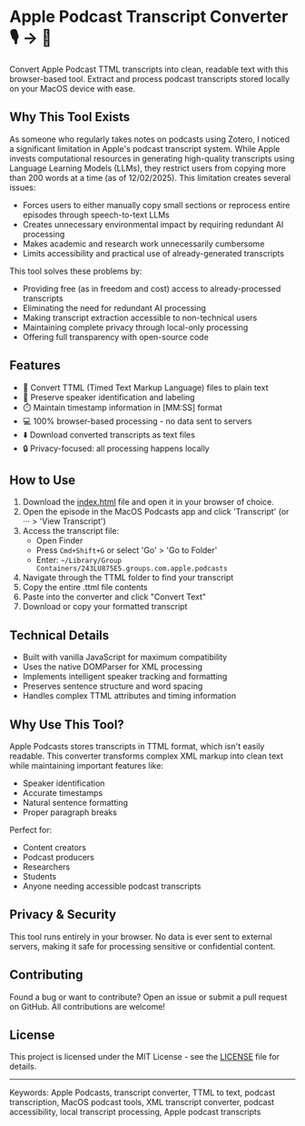 # Apple Podcast Transcript Converter 🎙️ → 📝

Convert Apple Podcast TTML transcripts into clean, readable text with this browser-based tool. Extract and process podcast transcripts stored locally on your MacOS device with ease.

## Why This Tool Exists

As someone who regularly takes notes on podcasts using Zotero, I noticed a significant limitation in Apple's podcast transcript system. While Apple invests computational resources in generating high-quality transcripts using Language Learning Models (LLMs), they restrict users from copying more than 200 words at a time (as of 12/02/2025). This limitation creates several issues:

- Forces users to either manually copy small sections or reprocess entire episodes through speech-to-text LLMs
- Creates unnecessary environmental impact by requiring redundant AI processing
- Makes academic and research work unnecessarily cumbersome
- Limits accessibility and practical use of already-generated transcripts

This tool solves these problems by:

- Providing free (as in freedom and cost) access to already-processed transcripts
- Eliminating the need for redundant AI processing
- Making transcript extraction accessible to non-technical users
- Maintaining complete privacy through local-only processing
- Offering full transparency with open-source code

## Features

- 🔄 Convert TTML (Timed Text Markup Language) files to plain text
- 👥 Preserve speaker identification and labeling
- ⏱️ Maintain timestamp information in [MM:SS] format
- 💻 100% browser-based processing - no data sent to servers
- ⬇️ Download converted transcripts as text files
- 🔒 Privacy-focused: all processing happens locally

## How to Use

1. Download the [index.html](https://github.com/Rosoe/Apple-Transcripts-to-Text/blob/main/index.html) file and open it in your browser of choice.
2. Open the episode in the MacOS Podcasts app and click 'Transcript' (or ··· > 'View Transcript')
3. Access the transcript file:
   - Open Finder
   - Press `Cmd+Shift+G` or select 'Go' > 'Go to Folder'
   - Enter: `~/Library/Group Containers/243LU875E5.groups.com.apple.podcasts`
4. Navigate through the TTML folder to find your transcript
5. Copy the entire .ttml file contents
6. Paste into the converter and click "Convert Text"
7. Download or copy your formatted transcript

## Technical Details

- Built with vanilla JavaScript for maximum compatibility
- Uses the native DOMParser for XML processing
- Implements intelligent speaker tracking and formatting
- Preserves sentence structure and word spacing
- Handles complex TTML attributes and timing information

## Why Use This Tool?

Apple Podcasts stores transcripts in TTML format, which isn't easily readable. This converter transforms complex XML markup into clean text while maintaining important features like:

- Speaker identification
- Accurate timestamps
- Natural sentence formatting
- Proper paragraph breaks

Perfect for:
- Content creators
- Podcast producers
- Researchers
- Students
- Anyone needing accessible podcast transcripts

## Privacy & Security

This tool runs entirely in your browser. No data is ever sent to external servers, making it safe for processing sensitive or confidential content.

## Contributing

Found a bug or want to contribute? Open an issue or submit a pull request on GitHub. All contributions are welcome!

## License

This project is licensed under the MIT License - see the [LICENSE](LICENSE) file for details.

---

Keywords: Apple Podcasts, transcript converter, TTML to text, podcast transcription, MacOS podcast tools, XML transcript converter, podcast accessibility, local transcript processing, Apple podcast transcripts
